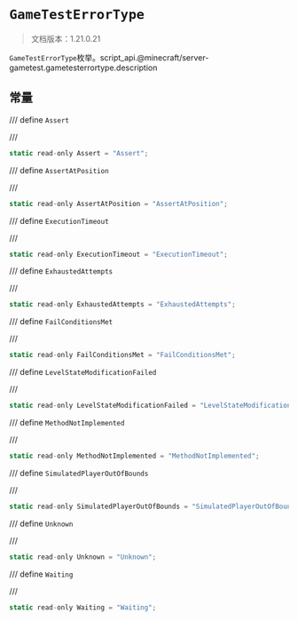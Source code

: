 # `GameTestErrorType`

> 文档版本：1.21.0.21

`GameTestErrorType`枚举。script_api.@minecraft/server-gametest.gametesterrortype.description

## 常量

/// define
`Assert`


///

```js
static read-only Assert = "Assert";
```


/// define
`AssertAtPosition`


///

```js
static read-only AssertAtPosition = "AssertAtPosition";
```


/// define
`ExecutionTimeout`


///

```js
static read-only ExecutionTimeout = "ExecutionTimeout";
```


/// define
`ExhaustedAttempts`


///

```js
static read-only ExhaustedAttempts = "ExhaustedAttempts";
```


/// define
`FailConditionsMet`


///

```js
static read-only FailConditionsMet = "FailConditionsMet";
```


/// define
`LevelStateModificationFailed`


///

```js
static read-only LevelStateModificationFailed = "LevelStateModificationFailed";
```


/// define
`MethodNotImplemented`


///

```js
static read-only MethodNotImplemented = "MethodNotImplemented";
```


/// define
`SimulatedPlayerOutOfBounds`


///

```js
static read-only SimulatedPlayerOutOfBounds = "SimulatedPlayerOutOfBounds";
```


/// define
`Unknown`


///

```js
static read-only Unknown = "Unknown";
```


/// define
`Waiting`


///

```js
static read-only Waiting = "Waiting";
```

